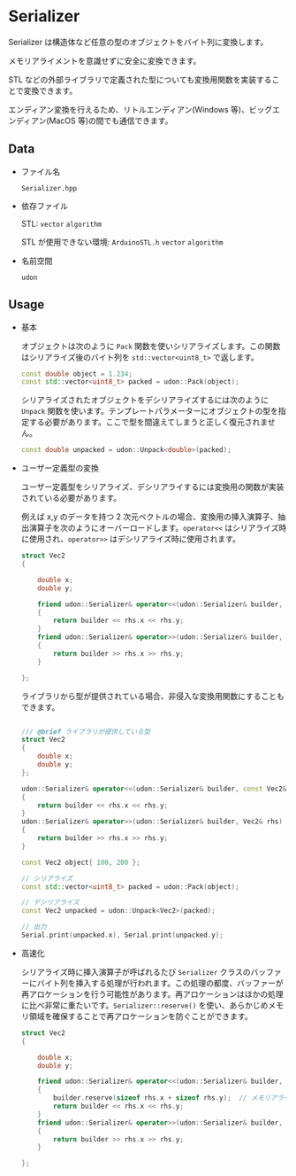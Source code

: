 # Serializer

Serializer は構造体など任意の型のオブジェクトをバイト列に変換します。

メモリアライメントを意識せずに安全に変換できます。

STL などの外部ライブラリで定義された型についても変換用関数を実装することで変換できます。

エンディアン変換を行えるため、リトルエンディアン(Windows 等)、ビッグエンディアン(MacOS 等)の間でも通信できます。

## Data

-   ファイル名

    `Serializer.hpp`

-   依存ファイル

    STL: `vector` `algorithm`

    STL が使用できない環境: `ArduinoSTL.h` `vector` `algorithm`

-   名前空間

    `udon`

## Usage

-   基本

    オブジェクトは次のように `Pack` 関数を使いシリアライズします。この関数はシリアライズ後のバイト列を `std::vector<uint8_t>` で返します。

    ```cpp
    const double object = 1.234;
    const std::vector<uint8_t> packed = udon::Pack(object);
    ```

    シリアライズされたオブジェクトをデシリアライズするには次のように `Unpack` 関数を使います。テンプレートパラメーターにオブジェクトの型を指定する必要があります。ここで型を間違えてしまうと正しく復元されません。

    ```cpp
    const double unpacked = udon::Unpack<double>(packed);
    ```

-   ユーザー定義型の変換

    ユーザー定義型をシリアライズ、デシリアライするには変換用の関数が実装されている必要があります。

    例えば x,y のデータを持つ 2 次元ベクトルの場合、変換用の挿入演算子、抽出演算子を次のようにオーバーロードします。`operator<<` はシリアライズ時に使用され、`operator>>` はデシリアライズ時に使用されます。

    ```cpp
    struct Vec2
    {

    	double x;
    	double y;

    	friend udon::Serializer& operator<<(udon::Serializer& builder, const Vec2& rhs)
    	{
    		return builder << rhs.x << rhs.y;
    	}
    	friend udon::Serializer& operator>>(udon::Serializer& builder, Vec2& rhs)
    	{
    		return builder >> rhs.x >> rhs.y;
    	}

    };
    ```

    ライブラリから型が提供されている場合、非侵入な変換用関数にすることもできます。

    ```cpp

    /// @brief ライブラリが提供している型
    struct Vec2
    {
    	double x;
    	double y;
    };

    udon::Serializer& operator<<(udon::Serializer& builder, const Vec2& rhs)
    {
    	return builder << rhs.x << rhs.y;
    }
    udon::Serializer& operator>>(udon::Serializer& builder, Vec2& rhs)
    {
    	return builder >> rhs.x >> rhs.y;
    }
    ```

    ```cpp
    const Vec2 object{ 100, 200 };

    // シリアライズ
    const std::vector<uint8_t> packed = udon::Pack(object);

    // デシリアライズ
    const Vec2 unpacked = udon::Unpack<Vec2>(packed);

    // 出力
    Serial.print(unpacked.x), Serial.print(unpacked.y);
    ```

-   高速化

    シリアライズ時に挿入演算子が呼ばれるたび `Serializer` クラスのバッファーにバイト列を挿入する処理が行われます。この処理の都度、バッファーが再アロケーションを行う可能性があります。再アロケーションはほかの処理に比べ非常に重たいです。`Serializer::reserve()` を使い、あらかじめメモリ領域を確保することで再アロケーションを防ぐことができます。

    ```cpp
    struct Vec2
    {

    	double x;
    	double y;

    	friend udon::Serializer& operator<<(udon::Serializer& builder, const Vec2& rhs)
    	{
    		builder.reserve(sizeof rhs.x + sizeof rhs.y);  // メモリアラインを含めたサイズになるため sizeof rhs としてはいけません
    		return builder << rhs.x << rhs.y;
    	}
    	friend udon::Serializer& operator>>(udon::Serializer& builder, Vec2& rhs)
    	{
    		return builder >> rhs.x >> rhs.y;
    	}

    };
    ```

<!-- ## API

-   `udon::Pack(const Ty& object, bool reverceEndian)`

    > オブジェクトをバイト列にシリアライズします
    >
    > `object`: シリアライズされるオブジェクト
    >
    > `reverceEndian`: エンディアンの変換を行うか

-   `udon::Unpack()` -->
